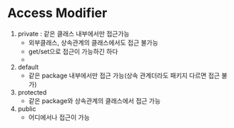 <H1>Access Modifier</H1>

1. private : 같은 클래스 내부에서만 접근가능
    - 외부클래스, 상속관계의 클래스에서도 접근 불가능
    - get/set으로 접근이 가능하긴 하다
    - 
2. default
   - 같은 package 내부에서만 접근 가능(상속 관계더라도 패키지 다르면 접근 불가)
3. protected
    - 같은 package와 상속관계의 클래스에서 접근 가능
4. public
    - 어디에서나 접근이 가능